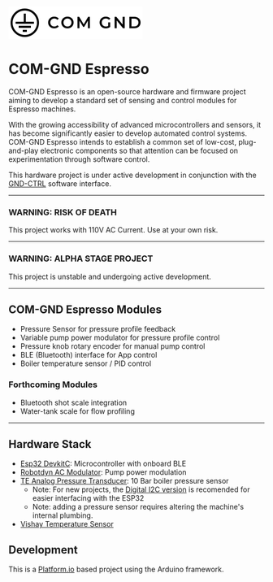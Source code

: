 
![COM GND Logo](https://raw.githubusercontent.com/COM-GND/com-gnd-espresso/main/docs/com-gnd_logo_left-lock.svg)


# COM-GND Espresso

COM-GND Espresso is an open-source hardware and firmware project aiming to develop a standard set of sensing and control modules for Espresso machines.

With the growing accessibility of advanced microcontrollers and sensors, it has become significantly easier to develop automated control systems. COM-GND Espresso intends to establish a common set of low-cost, plug-and-play electronic components so that attention can be focused on experimentation through software control.

This hardware project is under active development in conjunction with the [GND-CTRL](https://github.com/COM-GND/gnd-ctrl-web-app) software interface.


---

### WARNING:  RISK OF DEATH

This project works with 110V AC Current. Use at your own risk. 

---

### WARNING: ALPHA STAGE PROJECT

This project is unstable and undergoing active development.  

---

## COM-GND Espresso Modules
- Pressure Sensor for pressure profile feedback
- Variable pump power modulator for pressure profile control
- Pressure knob rotary encoder for manual pump control
- BLE (Bluetooth) interface for App control  
- Boiler temperature sensor / PID control
### Forthcoming Modules
- Bluetooth shot scale integration
- Water-tank scale for flow profiling
 
---
## Hardware Stack

- [Esp32 DevkitC](https://www.amazon.com/Espressif-ESP32-DevKitC-32UE-Development-Board/dp/B087T94ZH9): Microcontroller with onboard BLE
- [Robotdyn AC Modulator](https://www.amazon.com/gp/product/B071X19VL1/): Pump power modulation
- [TE Analog Pressure Transducer](https://www.te.com/usa-en/product-10218849-00.html): 10 Bar boiler pressure sensor
   - Note: For new projects, the [Digital I2C version](https://www.te.com/usa-en/product-20003318-00.html) is recomended for easier interfacing with the ESP32
   - Note: adding a pressure sensor requires altering the machine's internal plumbing. 
- [Vishay Temperature Sensor](https://www.mouser.com/ProductDetail/vishay/ntcalug02a103f/?qs=AtFvwFU%2F1FnuJdiGNBrReQ%3D%3D&countrycode=US&currencycode=USD)

## Development

This is a [Platform.io](https://platformio.org/) based project using the Arduino framework.

